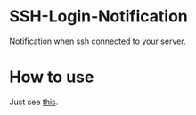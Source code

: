 # SSH-Login-Notification
Notification when ssh connected to your server.

# How to use

Just see [this](https://aka.cy/2023/10/16/How-to-add-warning-notification-of-ssh-connection-for-server/).

